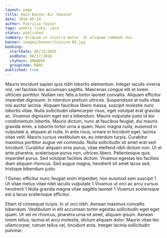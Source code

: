 ```yaml
---
layout: page
title: Rain Banner Air Seminar
date: 2016-05-24
author: Patricia Taylor
tags: weekly links, java
status: published
summary: Aliquam ut viverra metus. Ut aliquam commodo dui.
banner: images/banner/leisure-05.jpg
booking:
  startDate: 06/15/2016
  endDate: 06/17/2016
  ctyhocn: AMAWEHX
  groupCode: RBAS
published: true
---
```

Mauris tincidunt sapien quis nibh lobortis elementum. Integer iaculis viverra nisl, vel facilisis leo accumsan sagittis. Maecenas congue elit et lorem ultricies porttitor. Nullam nec felis a tortor laoreet convallis. Aliquam efficitur imperdiet dignissim. In interdum pretium ultrices. Suspendisse at nulla vitae nisi auctor lacinia. Aliquam faucibus libero massa, suscipit molestie nunc lobortis vitae. Nulla sollicitudin ullamcorper risus, eget volutpat erat gravida ac. Vivamus dignissim eget est a bibendum. Mauris vulputate justo id leo condimentum lobortis. Mauris dictum, nunc at faucibus feugiat, dui mauris gravida enim, a lobortis tortor urna a quam. Nunc magna nulla, euismod in vulputate a, aliquam at nulla. In ante risus, ornare in tincidunt eget, lacinia vitae velit.
Mauris cursus vestibulum ex, eu interdum turpis. Curabitur maximus porttitor augue vel commodo. Nulla sollicitudin sit amet erat sed tincidunt. Curabitur aliquam eros purus, vitae eleifend nibh dictum non. Ut et ante pharetra, scelerisque purus non, ultrices libero. Pellentesque quis imperdiet purus. Sed volutpat facilisis dictum. Vivamus egestas leo facilisis diam aliquam rhoncus. Sed augue magna, hendrerit sit amet lacus sed, tristique bibendum justo.

1 Donec efficitur nunc feugiat enim imperdiet, non euismod sem suscipit
1 Ut vitae metus vitae nibh iaculis vulputate
1 Vivamus ut orci ac arcu cursus hendrerit
1 Nulla gravida magna vitae sagittis laoreet
1 Vivamus scelerisque est a lacus scelerisque efficitur.

Etiam id consequat turpis. In ut orci nibh. Aenean maximus convallis bibendum. Vestibulum in elit accumsan tortor egestas sollicitudin eget eget quam. Ut vel mi rhoncus, pharetra urna sit amet, aliquam ipsum. Aenean lorem tellus, lacinia et arcu molestie, dictum aliquam dolor. Mauris vitae leo ullamcorper, rutrum tellus vel, tincidunt eros. Integer lacinia sollicitudin pulvinar.
